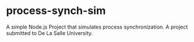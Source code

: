 # process-synch-sim
A simple Node.js Project that simulates process synchronization. A project submitted to De La Salle University.
